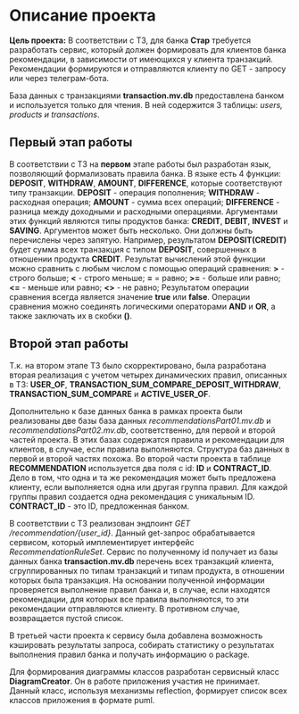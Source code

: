 # Описание проекта

__Цель проекта:__
В соответствии с ТЗ, для банка __Стар__ требуется разработать сервис, который должен формировать для клиентов банка 
рекомендации, в зависимости от имеющихся у клиента транзакций. Рекомендации формируются и отправляются клиенту по GET - 
запросу или через телеграм-бота.

База данных с транзакциями __transaction.mv.db__ 
предоставлена банком и используется только для чтения. В ней содержится 3 таблицы: _users, products и transactions_. 

## Первый этап работы
В соответствии с ТЗ на __первом__ этапе работы был разработан язык, позволяющий формализовать правила банка.
В языке есть 4 функции: __DEPOSIT__, __WITHDRAW__, __AMOUNT__, __DIFFERENCE__, которые соответствуют типу транзакции.
__DEPOSIT__ - операция пополнения;
__WITHDRAW__ - расходная операция;
__AMOUNT__ - сумма всех операций;
__DIFFERENCE__ - разница между доходными и расходными операциями.
Аргументами этих функций являются типы продуктов банка: __CREDIT__, __DEBIT__, __INVEST__ и __SAVING__. Аргументов 
может быть несколько. Они должны быть перечислены через запятую. 
Например, результатом __DEPOSIT(CREDIT)__ будет сумма всех транзакция с типом __DEPOSIT__, совершенных в отношении 
продукта __CREDIT__. Результат вычислений этой функции можно сравнить с любым числом с помощью операций сравнения:
__>__ - строго больше;
__<__ - строго меньше;
__=__ = равно;
__>=__ - больше или равно;
__<=__ - меньше или равно;
__<>__ - не равно;
Результатом операции сравнения всегда является значение __true__ или __false__.
Операции сравнения можно соединять логическими операторами __AND__ и __OR__, а также заключать их в скобки __()__. 

## Второй этап работы
Т.к. на втором этапе ТЗ было скорректировано, была разработана вторая реализация с учетом четырех динамических правил, 
описанных в ТЗ: __USER_OF__, __TRANSACTION_SUM_COMPARE_DEPOSIT_WITHDRAW__, __TRANSACTION_SUM_COMPARE__ и 
__ACTIVE_USER_OF__.

 Дополнительно к базе данных банка в рамках проекта были реализованы две базы база данных _recommendationsPart01.mv.db_ 
 и _recommendationsPart02.mv.db_, соответственно, для первой и второй частей проекта. В этих базах содержатся 
правила и рекомендации для клиентов, в случае, если правила выполняются. Структура баз данных в первой и второй частях 
 похожа.
Во второй части проекта в таблице __RECOMMENDATION__ используется два поля с id: __ID__ и __CONTRACT_ID__.
 Дело в том, что одна и та же рекомендация может быть предложена клиенту, если выполняется одна или другая группа 
 правил. Для каждой группы правил создается одна рекомендация с уникальным ID. __CONTRACT_ID__ - это ID, 
 предложенная банком. 

В соответствии с ТЗ реализован эндпоинт _GET /recommendation/{user_id}_. 
Данный get-запрос обрабатывается сервисом, который имплементирует интерфейс _RecommendationRuleSet_. Сервис по 
полученному id получает из базы данных банка __transaction.mv.db__ перечень всех 
транзакций клиента, сгруппированных по типам транзакций и типам продукта, в отношении которых была транзакция. На 
основании полученной информации проверяется выполнение правил банка и, в случае, если находятся рекомендации, для 
которых все правила выполняются, то эти рекомендации отправляются клиенту. В противном случае, возвращается пустой 
список.

В третьей части проекта к сервису была добавлена возможность кэшировать результаты запроса, собирать статистику
о результатах выполнения правил банка и получать информацию о package.

Для формирования диаграммы классов разработан сервисный класс __DiagramCreator__. Он в работе приложения участия не 
принимает. Данный класс, используя механизмы reflection, формирует список всех классов приложения в формате puml.